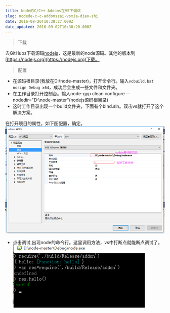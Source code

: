 ```yaml
---
title: Node的C/C++ Addons在VS下调试
slug: nodede-c-c-addonszai-vsxia-diao-shi
date: 2016-08-26T10:38:27.000Z
date_updated: 2016-09-02T10:38:20.000Z
---
```


> 下载

去GitHubs下载源码[nodejs](https://github.com/nodejs/node)，这是最新的node源码。其他的版本到[https://nodejs.org](https://nodejs.org)下载。

> 配置

- 在源码根目录(我放在D:\node-master)，打开命令行。输入`vcbuild.bat nosign Debug x64`，成功后会生成一些文件和文件夹。
- 在工作目录打开控制台。输入node-gyp clean configure --nodedir="D:\node-master"(nodejs源码根目录)
- 这时工作目录出现一个build文件夹，下面有个bind.sln。双击vs就打开了这个解决方案。

在打开项目的属性，如下图配置，确定。
![](/source/images/2016/08/KY-XVA--JG3KBY-OH40BC-4.png)
- 点击调试,出现node的命令行。这里调用方法，vs中打断点就能断点调试了。
![](/source/images/2016/08/PFXE9F-7KSN-W-U-L6HE2-Q.png)
